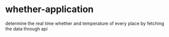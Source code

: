 # whether-application
determine the real time whether and temperature of every place by fetching the data through api
